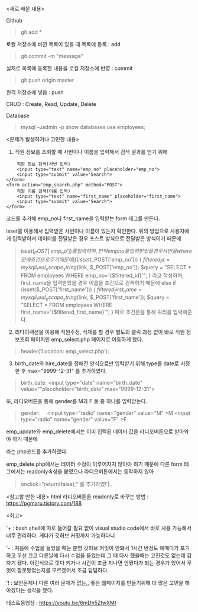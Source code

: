 <새로 배운 내용>

Github
> git add *

로컬 저장소에 바뀐 목록이 있을 때 목록에 등록 : add
> git commit -m "message"

실제로 목록에 등록한 내용을 로컬 저장소에 반영 : commit
> git push origin master

원격 저장소에 넣음 : push

CRUD : Create, Read, Update, Delete

Database
> mysql -uadmin -p
> show databases
> use employees;

<문제가 발생하거나 고민한 내용>

1) 직원 정보를 조회할 때 사번이나 이름을 입력해서 검색 결과를 얻기 위해 
> <form action="emp_search.php" method="POST">
        직원 정보 검색(사번 입력)
        <input type="text" name="emp_no" placeholder="emp_no">
        <input type="submit" value="Search">
    </form>
    <form action="emp_search.php" method="POST">
        직원 이름 검색(이름 입력)
        <input type="text" name="first_name" placeholder="first_name">
        <input type="submit" value="Search">
    </form>

코드를 추가해 emp_no나 first_name을 입력받는 form 태그를 만든다.

isset를 이용해서 입력받은 사번이나 이름이 있는지 확인한다. 위의 방법으로 사용자에게 입력받아서 데이터를 전달받은 경우 포스트 방식으로 전달받은 방식이기 때문에
> isset($_POST['emp_no'])
를 입력하며, 만약 empno를 입력받았을 경우 사번을 where문에 조건으로 주기 때문에 
> if (isset($_POST['emp_no'])) {
        $filtered_id = mysqli_real_escape_string($link, $_POST['emp_no']);
        $query = "SELECT * FROM employees WHERE emp_no='{$filtered_id}'";
    }
라고 작성하며, first_name을 입력받았을 경우 이름을 조건으로 검색하기 때문에
> else if (isset($_POST['first_name'])) {
        $filtered_first_name = mysqli_real_escape_string($link, $_POST['first_name']);
        $query = "SELECT * FROM employees WHERE first_name='{$filtered_first_name}'";
    }
따로 조건문을 통해 쿼리를 입력해준다.

2) 리다이랙션을 이용해 직원수정, 삭제를 할 경우 별도의 클릭 과정 없이 바로 직원 정보조회 페이지인 emp_select.php 페이지로 이동하게 했다.
> header('Location: emp_select.php');

3) birth_date와 hire_date를 정해진 양식으로만 입력받기 위해 type를 date로 지정한 후 max="9999-12-31" 를 추가하였다.
> <label>birth_date:</label>
        <input type="date" name="birth_date" value="<?=$row['birth_date']?>"placeholder="birth_date" max="9999-12-31"><br>

또, 라디오버튼을 통해 gender를 M과 F 둘 중 하나를 입력받는다.
> <label>gender: &nbsp; &nbsp;
        <input type="radio" name="gender" value="M" <?php if ($row['gender'] != "F") echo "checked"; ?>>M
        <input type="radio" name="gender" value="F" <?php if ($row['gender'] == "F") echo "checked"; ?>>F
        </label><br>

emp_update와 emp_delete에서는 이미 입력된 데이터 값을 라디오버튼으로 받아와야 하기 때문에
> <?php if ($row['gender'] != "F") echo "checked"; ?> 
라는 php코드를 추가하였다.

emp_delete.php에서는 데이터 수정이 이루어지지 않아야 하기 때문에 다른 form 태그에서는 readonly속성을 붙였으나 라디오버튼에서는 동작하지 않아
> onclick="return(false);"
를 추가하였다.

<참고할 만한 내용>
html 라디오버튼을 readonly로 바꾸는 방법 : https://pgmaru.tistory.com/188 

<회고>

'+ : bash shell에 따로 들어갈 필요 없이 visual studio code에서 바로 사용 가능해서 너무 편리하다. 게다가 깃허브 커밋까지 가능하다니

'- : 처음에 수업을 들었을 때는 분명 깃허브 커밋이 안돼서 1시간 반정도 헤매다가 포기하고 우선 끄고 다른날에 다시 수업을 들었는데 그 때 다시 했을때는 고친것도 없는데 갑자기 됐다. 이런식으로 껏다 키거나 시간이 조금 지나면 안됐다가 되는 경우가 있어서 무엇이 잘못됐었는지를 모르겠어서 조금 답답하다.

'! : 보안문제나 다른 여러 문제가 없는,, 좋은 웹페이지를 만들기위해 더 많은 고민을 해야겠다는 생각을 했다.

테스트동영상 : https://youtu.be/6mDh5ZIwXMI
